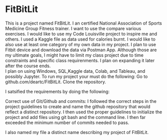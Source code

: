# FitBitLit
This is a  project named FitBitLit.  I  an  certified National Association of Sports Medicine Group Fitness trainer.  I want to use the compare various exercises.  I would like to use my Code Louisville project to inspire me and others.  I used a Kaggle file as data used for calories burnt.   I would like to also use at least one category of my own data in my project.  I plan to use Fitbit device and download the data via Postman App.    Although those are my ultimate goals,  I might have to limit my class project due to time constraints and specific class requirenments.  I plan on expanding it later after the course ends.  
I  plan on using Windows, SQL,Kaggle data, Colab, and Tableau, and possibly Jupyter.   To run my project your must do the following: Go to github.com/deartc/FitBitLit.  Clone the repository. 


I satsified the requirements by doing the following:


Correct use of Git/Github and commits: I followed the correct steps in the project guidelines to create and name the github repository that would reflect a distinct repository. I then used the proper guidelines to initialize the project and add files using git bash and the command line. I then far exceeded the minimum number of commits needed to pass.

I also named my file a distinct name describing my project of FitBitLit.




